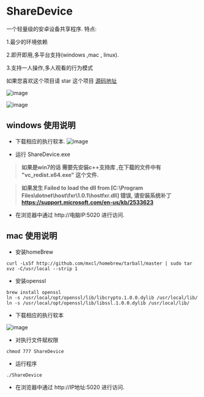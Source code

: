 # ShareDevice

一个轻量级的安卓设备共享程序.
特点:

1.最少的环境依赖

2.即开即用,多平台支持(windows ,mac , linux).

3.支持一人操作,多人观看的行为模式


如果您喜欢这个项目请 star 这个项目  [源码地址](https://github.com/sunshine4me/ShareDevice)

![image](https://raw.githubusercontent.com/sunshine4me/ShareDevicePublish/win10-x64/index.png)

![image](https://raw.githubusercontent.com/sunshine4me/ShareDevicePublish/win10-x64/help.gif)

## windows 使用说明

* 下载相应的执行软本.
![image](https://raw.githubusercontent.com/sunshine4me/ShareDevicePublish/win10-x64/download.png)



* 运行 ShareDevice.exe

> **如果是win7的话 需要先安装c++支持库 ,在下载的文件中有 "vc_redist.x64.exe" 这个文件.**

> **如果发生 Failed to load the dll from [C:\Program Files\dotnet\host\fxr\1.0.1\hostfxr.dll] 错误,  请安装系统补丁 https://support.microsoft.com/en-us/kb/2533623**


* 在浏览器中通过 http://电脑IP:5020 进行访问.


## mac 使用说明
* 安装homeBrew
```
curl -LsSf http://github.com/mxcl/homebrew/tarball/master | sudo tar xvz -C/usr/local --strip 1
```

* 安装openssl

```
brew install openssl
ln -s /usr/local/opt/openssl/lib/libcrypto.1.0.0.dylib /usr/local/lib/
ln -s /usr/local/opt/openssl/lib/libssl.1.0.0.dylib /usr/local/lib/
```


* 下载相应的执行软本

![image](https://raw.githubusercontent.com/sunshine4me/ShareDevicePublish/win10-x64/download.png)


* 对执行文件赋权限
```
chmod 777 ShareDevice
```

* 运行程序
```
./ShareDevice
```

* 在浏览器中通过 http://IP地址:5020 进行访问.
